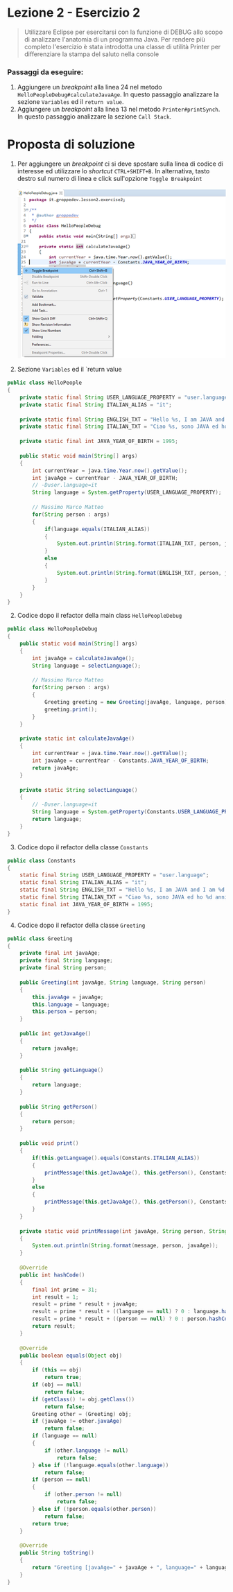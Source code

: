 # Lezione 2 - Esercizio 2

> Utilizzare Eclipse per esercitarsi con la funzione di DEBUG allo scopo di analizzare l'anatomia di un programma Java.
> Per rendere più completo l'esercizio è stata introdotta una classe di utilità Printer per differenziare la stampa del saluto nella console

### Passaggi da eseguire:
1. Aggiungere un _breakpoint_ alla linea 24 nel metodo `HelloPeopleDebug#calculateJavaAge`. In questo passaggio analizzare la sezione `Variables` ed il `return value`.
2.  Aggiungere un _breakpoint_ alla linea 13 nel metodo `Printer#printSynch`. In questo passaggio analizzare la sezione `Call Stack`.


# Proposta di soluzione

1. Per aggiungere un _breakpoint_ ci si deve spostare sulla linea di codice di interesse ed utilizzare lo  _shortcut_ `CTRL+SHIFT+B`. In alternativa, tasto destro sul numero di linea e click sull'opzione `Toggle Breakpoint` <br/><br/>
![Breakpoint](../../../../../resources/images/debug/debug.breakpoint.png) <br/>


2. Sezione `Variables` ed il `return value

```java
public class HelloPeople
{
	private static final String USER_LANGUAGE_PROPERTY = "user.language";
	private static final String ITALIAN_ALIAS = "it";
	
	private static final String ENGLISH_TXT = "Hello %s, I am JAVA and I am %d years old!";
	private static final String ITALIAN_TXT = "Ciao %s, sono JAVA ed ho %d anni!";
	
	private static final int JAVA_YEAR_OF_BIRTH = 1995;

	public static void main(String[] args)
	{
		int currentYear = java.time.Year.now().getValue();
		int javaAge = currentYear - JAVA_YEAR_OF_BIRTH;
		// -Duser.language=it
		String language = System.getProperty(USER_LANGUAGE_PROPERTY);

		// Massimo Marco Matteo
		for(String person : args)
		{
			if(language.equals(ITALIAN_ALIAS))
			{
				System.out.println(String.format(ITALIAN_TXT, person, javaAge));
			}
			else
			{
				System.out.println(String.format(ENGLISH_TXT, person, javaAge));
			}
		}
	}
}
```

2. Codice dopo il refactor della main class `HelloPeopleDebug`

```java
public class HelloPeopleDebug
{
	public static void main(String[] args)
	{
		int javaAge = calculateJavaAge();
		String language = selectLanguage();

		// Massimo Marco Matteo
		for(String person : args)
		{
			Greeting greeting = new Greeting(javaAge, language, person);
			greeting.print();
		}
	}

	private static int calculateJavaAge()
	{
		int currentYear = java.time.Year.now().getValue();
		int javaAge = currentYear - Constants.JAVA_YEAR_OF_BIRTH;
		return javaAge;
	}

	private static String selectLanguage()
	{
		// -Duser.language=it
		String language = System.getProperty(Constants.USER_LANGUAGE_PROPERTY);
		return language;
	}
}
```

3. Codice dopo il refactor della classe `Constants`

```java
public class Constants
{
	static final String USER_LANGUAGE_PROPERTY = "user.language";
	static final String ITALIAN_ALIAS = "it";
	static final String ENGLISH_TXT = "Hello %s, I am JAVA and I am %d years old!";
	static final String ITALIAN_TXT = "Ciao %s, sono JAVA ed ho %d anni!";
	static final int JAVA_YEAR_OF_BIRTH = 1995;
}
```

4. Codice dopo il refactor della classe `Greeting`

```java
public class Greeting
{
	private final int javaAge;
	private final String language;
	private final String person;

	public Greeting(int javaAge, String language, String person)
	{
		this.javaAge = javaAge;
		this.language = language;
		this.person = person;
	}

	public int getJavaAge()
	{
		return javaAge;
	}

	public String getLanguage()
	{
		return language;
	}

	public String getPerson()
	{
		return person;
	}
	
	public void print()
	{
		if(this.getLanguage().equals(Constants.ITALIAN_ALIAS))
		{
			printMessage(this.getJavaAge(), this.getPerson(), Constants.ITALIAN_TXT);
		}
		else
		{
			printMessage(this.getJavaAge(), this.getPerson(), Constants.ENGLISH_TXT);
		}
	}
	
	private static void printMessage(int javaAge, String person, String message)
	{
		System.out.println(String.format(message, person, javaAge));
	}

	@Override
	public int hashCode()
	{
		final int prime = 31;
		int result = 1;
		result = prime * result + javaAge;
		result = prime * result + ((language == null) ? 0 : language.hashCode());
		result = prime * result + ((person == null) ? 0 : person.hashCode());
		return result;
	}

	@Override
	public boolean equals(Object obj)
	{
		if (this == obj)
			return true;
		if (obj == null)
			return false;
		if (getClass() != obj.getClass())
			return false;
		Greeting other = (Greeting) obj;
		if (javaAge != other.javaAge)
			return false;
		if (language == null)
		{
			if (other.language != null)
				return false;
		} else if (!language.equals(other.language))
			return false;
		if (person == null)
		{
			if (other.person != null)
				return false;
		} else if (!person.equals(other.person))
			return false;
		return true;
	}

	@Override
	public String toString()
	{
		return "Greeting [javaAge=" + javaAge + ", language=" + language + ", person=" + person + "]";
	}
}
```
